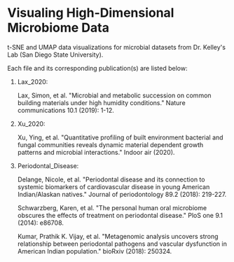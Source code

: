 # Visualing High-Dimensional Microbiome Data
t-SNE and UMAP data visualizations for microbial datasets from Dr. Kelley's Lab (San Diego State University).

Each file and its corresponding publication(s) are listed below:

1) Lax_2020:
   
   Lax, Simon, et al. "Microbial and metabolic succession on common building materials under high humidity conditions." Nature communications 10.1       (2019): 1-12.
   
2) Xu_2020:
   
   Xu, Ying, et al. "Quantitative profiling of built environment bacterial and fungal communities reveals dynamic material dependent growth             patterns and microbial interactions." Indoor air (2020).
   
3) Periodontal_Disease:
   
   Delange, Nicole, et al. "Periodontal disease and its connection to systemic biomarkers of cardiovascular disease in young American                   Indian/Alaskan natives." Journal of periodontology 89.2 (2018): 219-227.
   
   Schwarzberg, Karen, et al. "The personal human oral microbiome obscures the effects of treatment on periodontal disease." PloS one 9.1 (2014):       e86708.
   
   Kumar, Prathik K. Vijay, et al. "Metagenomic analysis uncovers strong relationship between periodontal pathogens and vascular dysfunction in         American Indian population." bioRxiv (2018): 250324.

